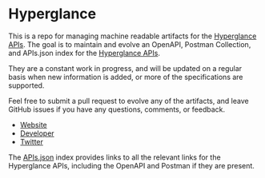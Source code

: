 # HyperglanceThis is a repo for managing machine readable artifacts for the [Hyperglance APIs](https://www.hyperglance.com/). The goal is to maintain and evolve an OpenAPI, Postman Collection, and APIs.json index for the [Hyperglance APIs](https://www.hyperglance.com/).They are a constant work in progress, and will be updated on a regular basis when new information is added, or more of the specifications are supported.Feel free to submit a pull request to evolve any of the artifacts, and leave GitHub issues if you have any questions, comments, or feedback.- [Website](https://www.hyperglance.com/)- [Developer](https://www.hyperglance.com/)- [Twitter](https://twitter.com/hyperglance)The [APIs.json](https://github.com/api-evangelist/hyperglance/blob/master/apis.json) index provides links to all the relevant links for the Hyperglance APIs, including the OpenAPI and Postman if they are present.